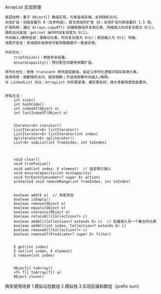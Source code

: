 ArrayList 实现原理

    底层结构：基于 Object[] 数组实现，元素连续存储，支持随机访问。
    动态扩容：初始容量为 0（无参构造），首次添加时扩至 10；后续扩容为原容量的 1.5 倍。
    扩容机制：通过 Arrays.copyOf() 创建新数组并复制元素，均摊插入时间复杂度为 O(1)。
    随机访问高效：get/set 操作时间复杂度为 O(1)。
    中间插入/删除低效：需移动元素，时间复杂度为 O(n)；尾部插入为 O(1) 均摊。
    线程不安全：多线程并发修改可能导致数据不一致或异常。
    
    内存优化：
        trimToSize()：释放多余容量。
        ensureCapacity()：预分配空间避免频繁扩容。
    
    序列化优化：使用 transient 修饰底层数组，自定义序列化逻辑只保存有效元素。
    适用场景：频繁随机访问、尾部增删；不适用频繁中间插入/删除。
    与 LinkedList 对比：ArrayList 内存更紧凑、缓存更友好，绝大多数场景性能更优。
    
    
    所有方法：
        int size()
        int hashCode()
        int indexOf(Object o)
        int lastIndexOf(Object o)


        Iterator<E> iterator()
        ListIterator<E> listIterator()
        ListIterator<E> listIterator(int index)
        Spliterator<E> spliterator()
        List<E> subList(int fromIndex, int toIndex)



        void clear()
        void trimToSize()
        void add(int index, E element)  // 指定索引插入
        void ensureCapacity(int minCapacity)
        void forEach(Consumer<? super E> action)
        protected void removeRange(int fromIndex, int toIndex)


        boolean add(E e)  // 末尾添加
        boolean isEmpty()
        boolean remove(Object o)
        boolean equals(Object o)
        boolean contains(Object o) 
        boolean retainAll(Collection<?> c)
        boolean addAll(Collection<? extends E> c)  // 批量插入另一个集合的元素
        boolean addAll(int index, Collection<? extends E> c)
        boolean removeAll(Collection<?> c)
        boolean removeIf(Predicate<? super E> filter)
        

        E get(int index)
        E set(int index, E element)
        E remove(int index)

        
        Object[] toArray()
        <T> T[] toArray(T[] a)
        Object clone()
        
       
    

典型使用场景
    1.模拟动态数组
    2.模拟栈
    3.实现前缀和数组（prefix sum）
